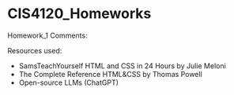 # CIS4120_Homeworks

Homework_1 Comments:

Resources used: 
  - SamsTeachYourself HTML and CSS in 24 Hours by Julie Meloni
  - The Complete Reference HTML&CSS by Thomas Powell
  - Open-source LLMs (ChatGPT)
